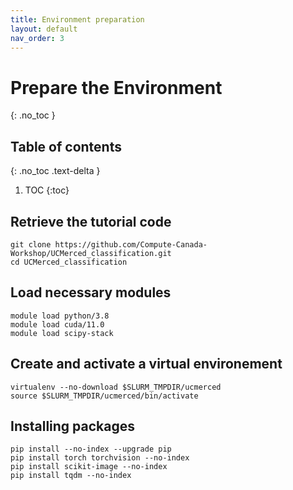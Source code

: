 ```yaml
---
title: Environment preparation
layout: default
nav_order: 3
---
```


# Prepare the Environment
{: .no_toc }

## Table of contents
{: .no_toc .text-delta }

1. TOC
{:toc}


## Retrieve the tutorial code

```shell
git clone https://github.com/Compute-Canada-Workshop/UCMerced_classification.git
cd UCMerced_classification
```



## Load necessary modules

```shell
module load python/3.8
module load cuda/11.0
module load scipy-stack
```

## Create and activate a virtual environement

```shell
virtualenv --no-download $SLURM_TMPDIR/ucmerced
source $SLURM_TMPDIR/ucmerced/bin/activate
```

## Installing packages

```shell
pip install --no-index --upgrade pip
pip install torch torchvision --no-index
pip install scikit-image --no-index
pip install tqdm --no-index

```



